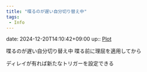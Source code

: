 ```yaml
---
title: "喋るのが遅い自分切り替え中"
tags:
 - Info
---
```


date: 2024-12-20T14:10:42+09:00
up:: [Plot](../Bar/Novel/Chaos/Plot.md)

喋るのが遅い自分切り替え中
喋る前に理屈を適用してから

ディレイが有れば新たなトリガーを設定できる
